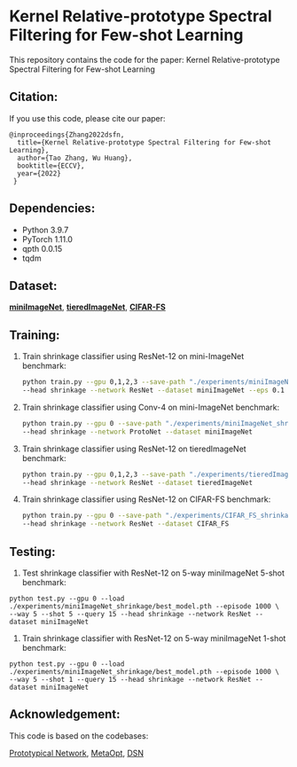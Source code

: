 # Kernel Relative-prototype Spectral Filtering for Few-shot Learning

This repository contains the code for the paper: Kernel Relative-prototype Spectral Filtering for Few-shot Learning

## Citation:
If you use this code, please cite our paper:

```
@inproceedings{Zhang2022dsfn,
  title={Kernel Relative-prototype Spectral Filtering for Few-shot Learning},
  author={Tao Zhang, Wu Huang},
  booktitle={ECCV},
  year={2022}
 }
 ```
 
## Dependencies:
* Python 3.9.7
* PyTorch 1.11.0
* qpth 0.0.15
* tqdm
 
 ## Dataset:
[**miniImageNet**](https://drive.google.com/file/d/1fJAK5WZTjerW7EWHHQAR9pRJVNg1T1Y7), [**tieredImageNet**](https://drive.google.com/file/d/1nVGCTd9ttULRXFezh4xILQ9lUkg0WZCG), [**CIFAR-FS**](https://www.cs.toronto.edu/~kriz/cifar-100-python.tar.gz)

## Training:
1. Train shrinkage classifier using ResNet-12 on mini-ImageNet benchmark:
    ```bash
    python train.py --gpu 0,1,2,3 --save-path "./experiments/miniImageNet_shrinkage" --train-shot 15 \
    --head shrinkage --network ResNet --dataset miniImageNet --eps 0.1
    ```
2. Train shrinkage classifier using Conv-4 on mini-ImageNet benchmark:
    ```bash
    python train.py --gpu 0 --save-path "./experiments/miniImageNet_shrinkage" --train-shot 15 \
    --head shrinkage --network ProtoNet --dataset miniImageNet
    ```
3. Train shrinkage classifier using ResNet-12 on tieredImageNet benchmark:
    ```bash
    python train.py --gpu 0,1,2,3 --save-path "./experiments/tieredImageNet_shrinkage" --train-shot 10 \
    --head shrinkage --network ResNet --dataset tieredImageNet
    ```
4. Train shrinkage classifier using ResNet-12 on CIFAR-FS benchmark:
    ```bash
    python train.py --gpu 0 --save-path "./experiments/CIFAR_FS_shrinkage" --train-shot 5 \
    --head shrinkage --network ResNet --dataset CIFAR_FS
    ```
## Testing:
1. Test shrinkage classifier with ResNet-12 on 5-way miniImageNet 5-shot benchmark:
```
python test.py --gpu 0 --load ./experiments/miniImageNet_shrinkage/best_model.pth --episode 1000 \
--way 5 --shot 5 --query 15 --head shrinkage --network ResNet --dataset miniImageNet
```

1. Train shrinkage classifier with ResNet-12 on 5-way miniImageNet 1-shot benchmark:
```
python test.py --gpu 0 --load ./experiments/miniImageNet_shrinkage/best_model.pth --episode 1000 \
--way 5 --shot 1 --query 15 --head shrinkage --network ResNet --dataset miniImageNet
```

## Acknowledgement:
This code is based on the codebases:

[Prototypical Network](https://github.com/jakesnell/prototypical-networks),
[MetaOpt](https://github.com/kjunelee/MetaOptNet),
[DSN](https://github.com/chrysts/dsn_fewshot)
